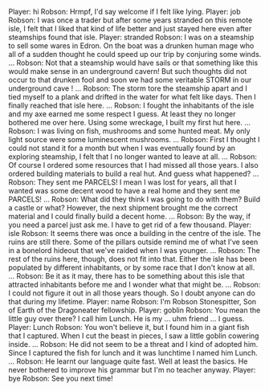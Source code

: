 Player: hi
Robson: Hrmpf, I'd say welcome if I felt like lying.
Player: job
Robson: I was once a trader but after some years stranded on this remote isle, I felt that I liked that kind of life better and just stayed here even after steamships found that isle.
Player: stranded
Robson: I was on a steamship to sell some wares in Edron. On the boat was a drunken human mage who all of a sudden thought he could speed up our trip by conjuring some winds. ...
Robson: Not that a steamship would have sails or that something like this would make sense in an underground cavern! But such thoughts did not occur to that drunken fool and soon we had some veritable STORM in our underground cave ! ...
Robson: The storm tore the steamship apart and I tied myself to a plank and drifted in the water for what felt like days. Then I finally reached that isle here. ...
Robson: I fought the inhabitants of the isle and my axe earned me some respect I guess. At least they no longer bothered me over here. Using some wreckage, I built my first hut here. ...
Robson: I was living on fish, mushrooms and some hunted meat. My only light source were some luminescent mushrooms. ...
Robson: First I thought I could not stand it for a month but when I was eventually found by an exploring steamship, I felt that I no longer wanted to leave at all. ...
Robson: Of course I ordered some resources that I had missed all those years. I also ordered building materials to build a real hut. And guess what happened? ...
Robson: They sent me PARCELS! I mean I was lost for years, all that I wanted was some decent wood to have a real home and they sent me PARCELS! ...
Robson: What did they think I was going to do with them? Build a castle or what? However, the next shipment brought me the correct material and I could finally build a decent home. ...
Robson: By the way, if you need a parcel just ask me. I have to get rid of a few thousand.
Player: isle
Robson: It seems there was once a building in the centre of the isle. The ruins are still there. Some of the pillars outside remind me of what I've seen in a bonelord hideout that we've raided when I was younger. ...
Robson: The rest of the ruins here, though, does not fit into that. Either the isle has been populated by different inhabitants, or by some race that I don't know at all. ...
Robson: Be it as it may, there has to be something about this isle that attracted inhabitants before me and I wonder what that might be. ...
Robson: I could not figure it out in all those years though. So I doubt anyone can do that during my lifetime.
Player: name
Robson: I'm Robson Stonespitter, Son of Earth of the Dragoneater fellowship.
Player: goblin
Robson: You mean the little guy over there? I call him Lunch. He is my ... uhm friend ... I guess.
Player: Lunch
Robson: You won't believe it, but I found him in a giant fish that I captured. When I cut the beast in pieces, I saw a little goblin cowering inside. ...
Robson: He did not seem to be a threat and I kind of adopted him. Since I captured the fish for lunch and it was lunchtime I named him Lunch. ...
Robson: He learnt our language quite fast. Well at least the basics. He never bothered to improve his grammar but I'm no teacher anyway.
Player: bye
Robson: See you next time!